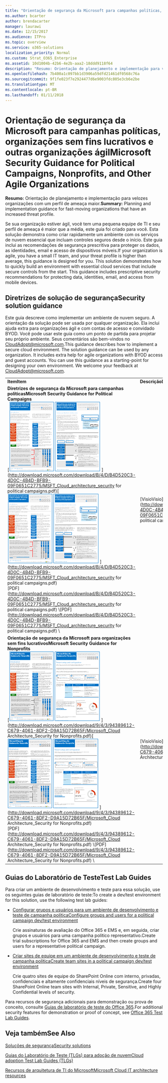 ```yaml
---
title: "Orientação de segurança da Microsoft para campanhas políticas, organizações sem fins lucrativos e outras organizações ágil"
ms.author: bcarter
author: brendacarter
manager: laurawi
ms.date: 12/15/2017
ms.audience: ITPro
ms.topic: overview
ms.service: o365-solutions
localization_priority: Normal
ms.custom: Strat_O365_Enterprise
ms.assetid: 10d1004b-42b6-4e2b-aaa2-18ddd9118f64
description: "Resumo: Orientação de planejamento e implementação para velozes organizações com um perfil de ameaça maior."
ms.openlocfilehash: 7b400a1c097bb1d3906a59dfd21461df0568c76a
ms.sourcegitcommit: 9f1fe023f7e2924477d6e9003fdc805e3cb6e2be
ms.translationtype: MT
ms.contentlocale: pt-BR
ms.lasthandoff: 01/11/2018
---
```

# <a name="microsoft-security-guidance-for-political-campaigns-nonprofits-and-other-agile-organizations"></a><span data-ttu-id="cc9da-103">Orientação de segurança da Microsoft para campanhas políticas, organizações sem fins lucrativos e outras organizações ágil</span><span class="sxs-lookup"><span data-stu-id="cc9da-103">Microsoft Security Guidance for Political Campaigns, Nonprofits, and Other Agile Organizations</span></span>

 <span data-ttu-id="cc9da-104">**Resumo:** Orientação de planejamento e implementação para velozes organizações com um perfil de ameaça maior.</span><span class="sxs-lookup"><span data-stu-id="cc9da-104">**Summary:** Planning and implementation guidance for fast-moving organizations that have an increased threat profile.</span></span>
  
<span data-ttu-id="cc9da-p101">Se sua organização estiver ágil, você tem uma pequena equipe de TI e seu perfil de ameaça é maior que a média, este guia foi criado para você. Esta solução demonstra como criar rapidamente um ambiente com os serviços de nuvem essencial que incluam controles seguros desde o início. Este guia inclui as recomendações de segurança prescritiva para proteger os dados, as identidades, email e acesso de dispositivos móveis.</span><span class="sxs-lookup"><span data-stu-id="cc9da-p101">If your organization is agile, you have a small IT team, and your threat profile is higher than average, this guidance is designed for you. This solution demonstrates how to quickly build an environment with essential cloud services that include secure controls from the start. This guidance includes prescriptive security recommendations for protecting data, identities, email, and access from mobile devices.</span></span>
  
## <a name="security-solution-guidance"></a><span data-ttu-id="cc9da-108">Diretrizes de solução de segurança</span><span class="sxs-lookup"><span data-stu-id="cc9da-108">Security solution guidance</span></span>

<span data-ttu-id="cc9da-p102">Este guia descreve como implementar um ambiente de nuvem seguro. A orientação da solução pode ser usada por qualquer organização. Ela inclui ajuda extra para organizações ágil e com contas de acesso e convidado BYOD. Você pode usar este guia como um ponto de partida para projetar seu próprio ambiente. Seus comentários são bem-vindos no [CloudAdopt@microsoft.com](mailto:CloudAdopt@microsoft.com).</span><span class="sxs-lookup"><span data-stu-id="cc9da-p102">This guidance describes how to implement a secure cloud environment. The solution guidance can be used by any organization. It includes extra help for agile organizations with BYOD access and guest accounts. You can use this guidance as a starting-point for designing your own environment. We welcome your feedback at [CloudAdopt@microsoft.com](mailto:CloudAdopt@microsoft.com).</span></span> 
  
|||
|:-----|:-----|
|<span data-ttu-id="cc9da-114">**Item**</span><span class="sxs-lookup"><span data-stu-id="cc9da-114">**Item**</span></span> <br/> |<span data-ttu-id="cc9da-115">**Descrição**</span><span class="sxs-lookup"><span data-stu-id="cc9da-115">**Description**</span></span> <br/> |
|<span data-ttu-id="cc9da-116">**Diretrizes de segurança da Microsoft para campanhas políticas**</span><span class="sxs-lookup"><span data-stu-id="cc9da-116">**Microsoft Security Guidance for Political Campaigns**</span></span> <br/> <span data-ttu-id="cc9da-117">[![Prego Thumb para pôster Minibarra definido.](images/d370ce28-ca40-4930-9a2c-907312aa06c8.png)          ](http://download.microsoft.com/download/B/4/D/B4D520C3-4D0C-4B4D-BFB9-09F0651C2775/MSFT_Cloud_architecture_security for political campaigns.pdf)</span><span class="sxs-lookup"><span data-stu-id="cc9da-117">[![Thumb nail for mini poster set.](images/d370ce28-ca40-4930-9a2c-907312aa06c8.png)          ](http://download.microsoft.com/download/B/4/D/B4D520C3-4D0C-4B4D-BFB9-09F0651C2775/MSFT_Cloud_architecture_security for political campaigns.pdf)</span></span> <br/> <span data-ttu-id="cc9da-118">[PDF](http://download.microsoft.com/download/B/4/D/B4D520C3-4D0C-4B4D-BFB9-09F0651C2775/MSFT_Cloud_architecture_security for political campaigns.pdf)  \\</span><span class="sxs-lookup"><span data-stu-id="cc9da-118">[PDF](http://download.microsoft.com/download/B/4/D/B4D520C3-4D0C-4B4D-BFB9-09F0651C2775/MSFT_Cloud_architecture_security for political campaigns.pdf)  \\</span></span>| [<span data-ttu-id="cc9da-119">Visio</span><span class="sxs-lookup"><span data-stu-id="cc9da-119">Visio</span></span>](http://download.microsoft.com/download/B/4/D/B4D520C3-4D0C-4B4D-BFB9-09F0651C2775/MSFT_Cloud_architecture_security for political campaigns.vsdx) <br/> |<span data-ttu-id="cc9da-p103">Esta orientação usa uma organização campanha política como um exemplo. Use este guia como ponto de partida para qualquer ambiente.</span><span class="sxs-lookup"><span data-stu-id="cc9da-p103">This guidance uses a political campaign organization as an example. Use this guidance as a starting point for any environment.</span></span>  <br/> |
|<span data-ttu-id="cc9da-122">**Orientação de segurança da Microsoft para organizações sem fins lucrativos**</span><span class="sxs-lookup"><span data-stu-id="cc9da-122">**Microsoft Security Guidance for Nonprofits**</span></span> <br/> <span data-ttu-id="cc9da-123">[![Imagem em miniatura do arquivo baixável](images/e4784889-1c69-4067-9a8f-31d31d1eceea.png)          ](http://download.microsoft.com/download/9/4/3/94389612-C679-4061-8DF2-D9A15D72B65F/Microsoft_Cloud Architecture_Security for Nonprofits.pdf)</span><span class="sxs-lookup"><span data-stu-id="cc9da-123">[![Thumnail image for downloadable file](images/e4784889-1c69-4067-9a8f-31d31d1eceea.png)          ](http://download.microsoft.com/download/9/4/3/94389612-C679-4061-8DF2-D9A15D72B65F/Microsoft_Cloud Architecture_Security for Nonprofits.pdf)</span></span> <br/> <span data-ttu-id="cc9da-124">[PDF](http://download.microsoft.com/download/9/4/3/94389612-C679-4061-8DF2-D9A15D72B65F/Microsoft_Cloud Architecture_Security for Nonprofits.pdf)  \\</span><span class="sxs-lookup"><span data-stu-id="cc9da-124">[PDF](http://download.microsoft.com/download/9/4/3/94389612-C679-4061-8DF2-D9A15D72B65F/Microsoft_Cloud Architecture_Security for Nonprofits.pdf)  \\</span></span>| [<span data-ttu-id="cc9da-125">Visio</span><span class="sxs-lookup"><span data-stu-id="cc9da-125">Visio</span></span>](http://download.microsoft.com/download/9/4/3/94389612-C679-4061-8DF2-D9A15D72B65F/Microsoft_Cloud Architecture_Security for Nonprofits.vsdx) <br/> |<span data-ttu-id="cc9da-p104">Este guia é ligeiramente revisado para organizações sem fins lucrativos. Por exemplo, ele referencia planos sem fins lucrativos do Office 365. A orientação técnica é o mesmo que o guia de solução de campanha política.</span><span class="sxs-lookup"><span data-stu-id="cc9da-p104">This guide is slightly revised for nonprofit organizations. For example, it references Office 365 Nonprofit plans. The technical guidance is the same as the political campaign solution guide.</span></span>  <br/> |
   
## <a name="test-lab-guides"></a><span data-ttu-id="cc9da-129">Guias do Laboratório de Teste</span><span class="sxs-lookup"><span data-stu-id="cc9da-129">Test Lab Guides</span></span>

<span data-ttu-id="cc9da-130">Para criar um ambiente de desenvolvimento e teste para essa solução, use os seguintes guias de laboratório de teste:</span><span class="sxs-lookup"><span data-stu-id="cc9da-130">To create a dev/test environment for this solution, use the following test lab guides:</span></span> 
  
- [<span data-ttu-id="cc9da-131">Configurar grupos e usuários para um ambiente de desenvolvimento e teste de campanha política</span><span class="sxs-lookup"><span data-stu-id="cc9da-131">Configure groups and users for a political campaign dev/test environment</span></span>](configure-groups-and-users-for-a-political-campaign-dev-test-environment.md)
    
     <span data-ttu-id="cc9da-132">Crie assinaturas de avaliação do Office 365 e EMS e, em seguida, criar grupos e usuários para uma campanha político representativo.</span><span class="sxs-lookup"><span data-stu-id="cc9da-132">Create trial subscriptions for Office 365 and EMS and then create groups and users for a representative political campaign.</span></span>
    
- [<span data-ttu-id="cc9da-133">Criar sites de equipe em um ambiente de desenvolvimento e teste de campanha política</span><span class="sxs-lookup"><span data-stu-id="cc9da-133">Create team sites in a political campaign dev/test environment</span></span>](create-team-sites-in-a-political-campaign-dev-test-environment.md)
    
    <span data-ttu-id="cc9da-134">Crie quatro sites de equipe do SharePoint Online com interno, privadas, confidenciais e altamente confidenciais níveis de segurança.</span><span class="sxs-lookup"><span data-stu-id="cc9da-134">Create four SharePoint Online team sites with Internal, Private, Sensitive, and Highly Confidential levels of security.</span></span>
    
<span data-ttu-id="cc9da-135">Para recursos de segurança adicionais para demonstração ou prova de conceito, consulte [Guias de laboratório de teste do Office 365](http://aka.ms/o365tlgs).</span><span class="sxs-lookup"><span data-stu-id="cc9da-135">For additional security features for demonstration or proof of concept, see [Office 365 Test Lab Guides](http://aka.ms/o365tlgs).</span></span>
  
## <a name="see-also"></a><span data-ttu-id="cc9da-136">Veja também</span><span class="sxs-lookup"><span data-stu-id="cc9da-136">See Also</span></span>

[<span data-ttu-id="cc9da-137">Soluções de segurança</span><span class="sxs-lookup"><span data-stu-id="cc9da-137">Security solutions</span></span>](security-solutions.md)
  
[<span data-ttu-id="cc9da-138">Guias do Laboratório de Teste (TLGs) para adoção de nuvem</span><span class="sxs-lookup"><span data-stu-id="cc9da-138">Cloud adoption Test Lab Guides (TLGs)</span></span>](cloud-adoption-test-lab-guides-tlgs.md)
  
[<span data-ttu-id="cc9da-139">Recursos de arquitetura de TI do Microsoft</span><span class="sxs-lookup"><span data-stu-id="cc9da-139">Microsoft Cloud IT architecture resources</span></span>](microsoft-cloud-it-architecture-resources.md)



